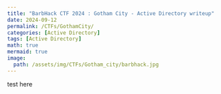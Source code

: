 ```yaml
---
title: "BarbHack CTF 2024 : Gotham City - Active Directory writeup"
date: 2024-09-12
permalink: /CTFs/GothamCity/
categories: [Active Directory]
tags: [Active Directory]
math: true
mermaid: true
image:
  path: /assets/img/CTFs/Gotham_city/barbhack.jpg
---
```









<!-- ---
title: "BarbHack CTF 2024 : Gotham City - Active Directory writeup"
permalink: /CTFs/test/
date: 2025-07-24
categories: [Active Directory]
tags: [Active Directory, Active Directory, LDAP, SMB]
math: true
mermaid: true
image:
  path: /assets/img/CTFs/Gotham_city/barbhack.jpg
--- -->

test here